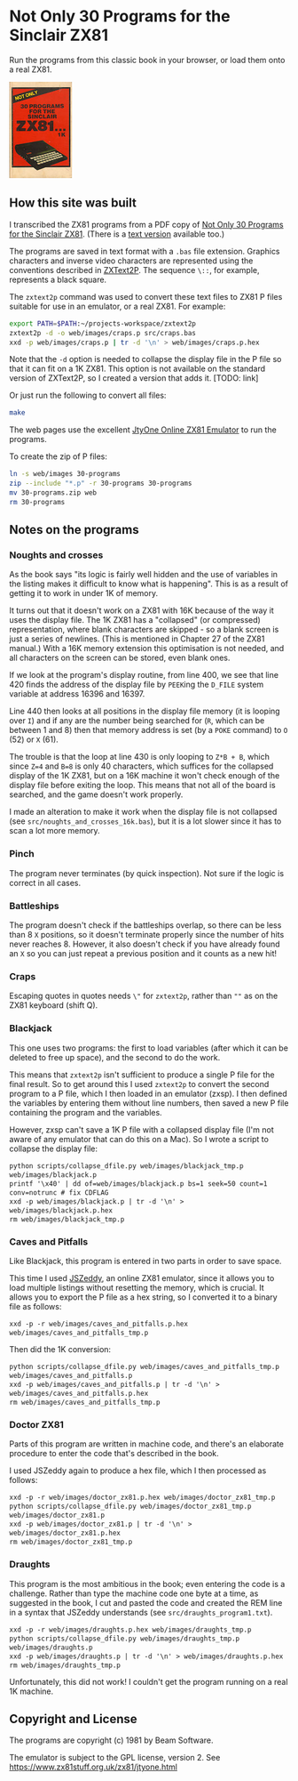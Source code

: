 # Not Only 30 Programs for the Sinclair ZX81

Run the programs from this classic book in your browser, or load them onto a real ZX81.

![Not Only 30 Programs for the Sinclair ZX81 front cover](web/NotOnly30ProgramsForTheSinclairZX81.Front.jpg)

## How this site was built

I transcribed the ZX81 programs from a PDF copy of [Not Only 30 Programs for the Sinclair ZX81](https://archive.org/download/30-programs-for-the-zx-81-1-kacme/30_programs_for_the_ZX81_1K%28acme%29.pdf). (There is a [text version](http://amigan.1emu.net/aw/not30.txt) available too.)

The programs are saved in text format with a `.bas` file extension. Graphics characters and inverse video characters are represented using the conventions described in [ZXText2P](http://freestuff.grok.co.uk/zxtext2p/index.html). The sequence `\::`, for example, represents a black square.

The `zxtext2p` command was used to convert these text files to ZX81 P files suitable for use in an emulator, or a real ZX81. For example:

```bash
export PATH=$PATH:~/projects-workspace/zxtext2p
zxtext2p -d -o web/images/craps.p src/craps.bas
xxd -p web/images/craps.p | tr -d '\n' > web/images/craps.p.hex
```

Note that the `-d` option is needed to collapse the display file in the P file so that it can fit on a 1K ZX81. This option is not available on the standard version of ZXText2P, so I created a version that adds it. [TODO: link]

Or just run the following to convert all files:

```bash
make
```

The web pages use the excellent [JtyOne Online ZX81 Emulator](https://www.zx81stuff.org.uk/zx81/jtyone.html) to run the programs.

To create the zip of P files:

```bash
ln -s web/images 30-programs
zip --include "*.p" -r 30-programs 30-programs
mv 30-programs.zip web
rm 30-programs
```

## Notes on the programs

### Noughts and crosses

As the book says "its logic is fairly well hidden and the use of variables in the listing makes it difficult to know what is happening".
This is as a result of getting it to work in under 1K of memory.

It turns out that it doesn't work on a ZX81 with 16K because of the way it uses the display file. The 1K ZX81 has a "collapsed" (or compressed) representation, where blank characters are skipped - so a blank screen is just a series of newlines. (This is mentioned in Chapter 27 of the ZX81 manual.) With a 16K memory extension this optimisation is not needed, and all characters on the screen can be stored, even blank ones.

If we look at the program's display routine, from line 400, we see that line 420 finds the address of the display file by `PEEK`ing the `D_FILE` system variable at address 16396 and 16397.

Line 440 then looks at all positions in the display file memory (it is looping over `I`) and if any are the number being searched for (`R`, which can be between 1 and 8) then that memory address is set (by a `POKE` command) to `O` (52) or `X` (61).

The trouble is that the loop at line 430 is only looping to `Z*B + B`, which since `Z=4` and `B=8` is only 40 characters, which suffices for the collapsed display of the 1K ZX81, but on a 16K machine it won't check enough of the display file before exiting the loop. This means that not all of the board is searched, and the game doesn't work properly.

I made an alteration to make it work when the display file is not collapsed (see `src/noughts_and_crosses_16k.bas`), but it is a lot slower since it has to scan a lot more memory.

### Pinch

The program never terminates (by quick inspection). Not sure if the logic is correct in all cases.

### Battleships

The program doesn't check if the battleships overlap, so there can be less than 8 `X` positions, so it doesn't terminate properly since the number of hits never reaches 8. However, it also doesn't check if you have already found an `X` so you can just repeat a previous position and it counts as a new hit!

### Craps

Escaping quotes in quotes needs `\"` for `zxtext2p`, rather than `""` as on the ZX81 keyboard (shift Q).

### Blackjack

This one uses two programs: the first to load variables (after which it can be deleted to free up space), and the second to do the work.

This means that `zxtext2p` isn't sufficient to produce a single P file for the final result. So to get around this I used `zxtext2p` to convert the second program to a P file, which I then loaded in an emulator (zxsp). I then defined the variables by entering them without line numbers, then saved a new P file containing the program and the variables.

However, zxsp can't save a 1K P file with a collapsed display file (I'm not aware of any emulator that can do this on a Mac). So I wrote a script to collapse the display file:

```
python scripts/collapse_dfile.py web/images/blackjack_tmp.p web/images/blackjack.p
printf '\x40' | dd of=web/images/blackjack.p bs=1 seek=50 count=1 conv=notrunc # fix CDFLAG
xxd -p web/images/blackjack.p | tr -d '\n' > web/images/blackjack.p.hex
rm web/images/blackjack_tmp.p
```

### Caves and Pitfalls

Like Blackjack, this program is entered in two parts in order to save space.

This time I used [JSZeddy](https://weggetjes.nl/jszeddy/jszeddy.html), an online ZX81 emulator, since it allows you to load multiple listings without resetting the memory, which is crucial. It allows you to export the P file as a hex string, so I converted it to a binary file as follows:

```
xxd -p -r web/images/caves_and_pitfalls.p.hex web/images/caves_and_pitfalls_tmp.p
```

Then did the 1K conversion:

```
python scripts/collapse_dfile.py web/images/caves_and_pitfalls_tmp.p web/images/caves_and_pitfalls.p
xxd -p web/images/caves_and_pitfalls.p | tr -d '\n' > web/images/caves_and_pitfalls.p.hex
rm web/images/caves_and_pitfalls_tmp.p
```

### Doctor ZX81

Parts of this program are written in machine code, and there's an elaborate procedure to enter the code that's described in the book.

I used JSZeddy again to produce a hex file, which I then processed as follows:

```
xxd -p -r web/images/doctor_zx81.p.hex web/images/doctor_zx81_tmp.p
python scripts/collapse_dfile.py web/images/doctor_zx81_tmp.p web/images/doctor_zx81.p
xxd -p web/images/doctor_zx81.p | tr -d '\n' > web/images/doctor_zx81.p.hex
rm web/images/doctor_zx81_tmp.p
```

### Draughts

This program is the most ambitious in the book; even entering the code is a challenge. Rather than type the machine code one byte at a time, as suggested in the book, I cut and pasted the code and created the REM line in a syntax that JSZeddy understands (see `src/draughts_program1.txt`).

```
xxd -p -r web/images/draughts.p.hex web/images/draughts_tmp.p
python scripts/collapse_dfile.py web/images/draughts_tmp.p web/images/draughts.p
xxd -p web/images/draughts.p | tr -d '\n' > web/images/draughts.p.hex
rm web/images/draughts_tmp.p
```

Unfortunately, this did not work! I couldn't get the program running on a real 1K machine.

## Copyright and License

The programs are copyright (c) 1981 by Beam Software.

The emulator is subject to the GPL license, version 2. See https://www.zx81stuff.org.uk/zx81/jtyone.html
